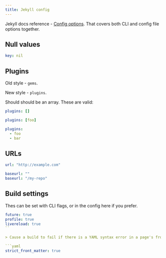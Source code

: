 ```yaml
---
title: Jekyll config
---
```


Jekyll docs reference - [Config options](https://jekyllrb.com/docs/configuration/options/). That covers both CLI and config file options together.


## Null values

```yaml
key: nil
```

## Plugins

Old style - `gems`.

New style - `plugins`.

Should should be an array. These are valid:

```yaml
plugins: []
```
```yaml
plugins: [foo]
```

```yaml
plugins:
  - foo
  - bar
```


## URLs

```yaml
url: "http://example.com"
```

```yaml
baseurl: ""
baseurl: "/my-repo"
```


## Build settings

Thes can be set with CLI flags, or in the config here if you prefer.

```yaml
future: true
profile: true
livereload: true
``

> Cause a build to fail if there is a YAML syntax error in a page's front matter. 

```yaml
strict_front_matter: true
```
